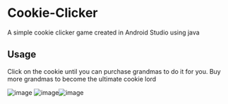 # Cookie-Clicker
A simple cookie clicker game created in Android Studio using java

## Usage
Click on the cookie until you can purchase grandmas to do it for you. Buy more grandmas to become the ultimate cookie lord

![image](https://user-images.githubusercontent.com/75679738/182497272-d251884c-5473-4ed7-ac20-c5c32fba4361.png) ![image](https://user-images.githubusercontent.com/75679738/182497343-b86e1d91-4bee-4bf1-a5b1-d76ae66c59df.png)![image](https://user-images.githubusercontent.com/75679738/182497399-e7ae7bbb-2398-4a03-b165-b83e46f0456f.png)



